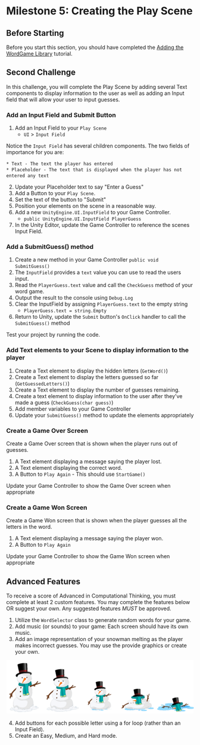 # Milestone 5: Creating the Play Scene

## Before Starting

Before you start this section, you should have completed the [Adding the WordGame Library](2_AddingLibrary.md) tutorial.

## Second Challenge

In this challenge, you will complete the Play Scene by adding several Text components
to display information to the user as well as adding an Input field that
will allow your user to input guesses.

### Add an Input Field and Submit Button

1. Add an Input Field to your `Play Scene`
   *  `UI` > `Input Field`

Notice the `Input Field` has several children components. The two fields of importance for you are:

    * Text - The text the player has entered
    * Placeholder - The text that is displayed when the player has not entered any text

2. Update your Placeholder text to say "Enter a Guess"
3. Add a Button to your `Play Scene`.
4. Set the text of the button to "Submit"
5. Position your elements on the scene in a reasonable way.
6. Add a new `UnityEngine.UI.InputField` to your Game Controller.
    * `public UnityEngine.UI.InputField PlayerGuess`
7. In the Unity Editor, update the Game Controller to reference the scenes Input Field.

### Add a SubmitGuess() method

1. Create a new method in your Game Controller `public void SubmitGuess()`
2. The `InputField` provides a `text` value you can use to read the users input.
3. Read the `PlayerGuess.text` value and call the `CheckGuess` method of your word game.
4. Output the result to the console using `Debug.Log`
5. Clear the InputField by assigning `PlayerGuess.text` to the empty string
    * `PlayerGuess.text = string.Empty`
6. Return to Unity, update the `Submit` button's `OnClick` handler to call the `SubmitGuess()` method 

Test your project by running the code.

### Add Text elements to your Scene to display information to the player

1. Create a Text element to display the hidden letters (`GetWord()`)
2. Create a Text element to display the letters guessed so far (`GetGuessedLetters()`)
3. Create a Text element to display the number of guesses remaining.
4. Create a text element to display information to the user after they've made a guess (`CheckGuess(char guess)`)
5. Add member variables to your Game Controller
6. Update your `SubmitGuess()` method to update the elements appropriately

### Create a Game Over Screen

Create a Game Over screen that is shown when the player runs out of guesses.

1. A Text element displaying a message saying the player lost.
2. A Text element displaying the correct word.
3. A Button to `Play Again` - This should use `StartGame()`

Update your Game Controller to show the Game Over screen when appropriate

### Create a Game Won Screen

Create a Game Won screen that is shown when the player guesses all the letters in the word.

1. A Text element displaying a message saying the player won.
2. A Button to `Play Again`

Update your Game Controller to show the Game Won screen when appropriate

## Advanced Features

To receive a score of Advanced in Computational Thinking, you must complete at least 2 custom features. You may complete the features below OR suggest your own. Any suggested features *MUST* be approved.

1. Utilize the `WordSelector` class to generate random words for your game.
2. Add music (or sounds) to your game: Each screen should have its own music.
3. Add an image representation of your snowman melting as the player makes incorrect guesses. You may use the provide graphics or create your own.
   
![Snowman Sprite](images/snowman.png)

4. Add buttons for each possible letter using a for loop (rather than an Input Field).
5. Create an Easy, Medium, and Hard mode.